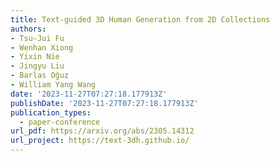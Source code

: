 ```yaml
---
title: Text-guided 3D Human Generation from 2D Collections
authors:
- Tsu-Jui Fu
- Wenhan Xiong
- Yixin Nie
- Jingyu Liu
- Barlas Oğuz
- William Yang Wang
date: '2023-11-27T07:27:18.177913Z'
publishDate: '2023-11-27T07:27:18.177913Z'
publication_types:
  - paper-conference
url_pdf: https://arxiv.org/abs/2305.14312
url_project: https://text-3dh.github.io/
---
```

